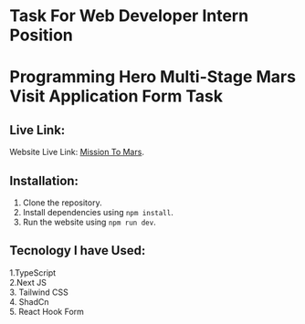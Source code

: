 # Task For Web Developer Intern Position

# Programming Hero Multi-Stage Mars Visit Application Form Task

## Live Link:

Website Live Link: [Mission To Mars](https://mission-to-mars.vercel.app/).

## Installation:

1. Clone the repository.
2. Install dependencies using `npm install`.
3. Run the website using `npm run dev`.

## Tecnology I have Used:

1.TypeScript <br/> 2.Next JS <br/> 3. Tailwind CSS <br/> 4. ShadCn <br/> 5. React Hook Form <br/>
